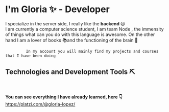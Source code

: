 <h1> I'm Gloria ✨ - Developer</h1>

<p> I specialize in the server side, I really like the <strong> backend </strong> 😃<br> 
    I am currently a computer science student, I am team Node , the immensity of things
    what can you do with this language is awesome. On the other hand I am a lover of books 📚and the functioning of the brain 🧠</p>
    
```
         In my account you will mainly find my projects and courses that I have been doing
 ```
  
  
  

## Technologies and Development Tools ⛏
<p>
 <img src="https://img.shields.io/badge/JavaScript-yellow" alt=""> 
  <img src="https://img.shields.io/badge/NODE-<COLOR>" alt="">
 <img src="https://img.shields.io/badge/Express-grey" alt=""> <img src="https://img.shields.io/badge/Hapi-orange" alt=""> 
 <img src="https://img.shields.io/badge/SQL-blue" alt="">
<img src="https://img.shields.io/badge/Mysql-blue" alt="">  
 <img src="https://img.shields.io/badge/MongoDB-green" alt=""> 
 </p>
 

<strong> You can see everything I have already learned, here 👇</strong> <br>
    https://platzi.com/@gloria-lopez/
